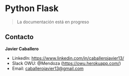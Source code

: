# Python Flask

> La documentación está en progreso

## Contacto

**Javier Caballero**

 - LinkedIn: https://www.linkedin.com/in/caballerojavier13/
 - Slack OWU: @Mendoza (https://owu.herokuapp.com/)
 - Email: caballerojavier13@gmail.com